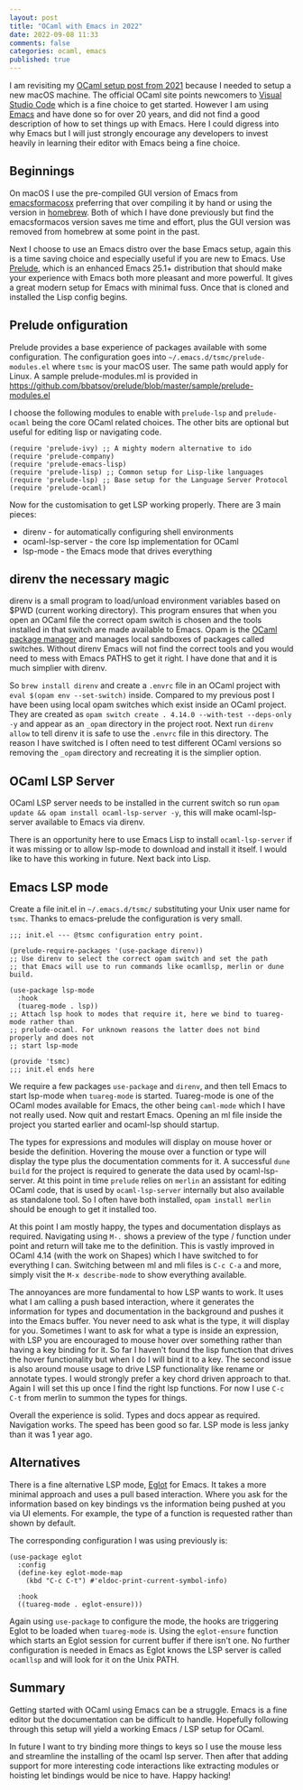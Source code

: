 ```yaml
---
layout: post
title: "OCaml with Emacs in 2022"
date: 2022-09-08 11:33
comments: false
categories: ocaml, emacs
published: true
---
```


I am revisiting my [OCaml setup post from 2021](https://lambdafoo.com/posts/2021-10-29-getting-started-with-ocaml.html) because I needed to setup a new macOS machine. The official OCaml site points newcomers to [Visual Studio Code](https://ocaml.org/docs/up-and-running#editor-support-for-ocaml) which is a fine choice to get started. However I am using [Emacs](https://www.gnu.org/s/emacs/) and have done so for over 20 years, and did not find a good description of how to set things up with Emacs. Here I could digress into why Emacs but I will just strongly encourage any developers to invest heavily in learning their editor with Emacs being a fine choice.

Beginnings
----------

On macOS I use the pre-compiled GUI version of Emacs from [emacsformacosx](https://emacsformacosx.com) preferring that over compiling it by hand or using the version in [homebrew](https://brew.sh). Both of which I have done previously but find the emacsformacos version saves me time and effort, plus the GUI version was removed from homebrew at some point in the past.

Next I choose to use an Emacs distro over the base Emacs setup, again this is a time saving choice and especially useful if you are new to Emacs. Use [Prelude](https://github.com/bbatsov/prelude), which is an enhanced Emacs 25.1+ distribution that should make your experience with Emacs both more pleasant and more powerful. It gives a great modern setup for Emacs with minimal fuss. Once that is cloned and installed the Lisp config begins.

Prelude onfiguration
----------

Prelude provides a base experience of packages available with some configuration. The configuration goes into `~/.emacs.d/tsmc/prelude-modules.el` where `tsmc` is your macOS user. The same path would apply for Linux. A sample prelude-modules.ml is provided in https://github.com/bbatsov/prelude/blob/master/sample/prelude-modules.el 

I choose the following modules to enable with `prelude-lsp` and `prelude-ocaml` being the core OCaml related choices. The other bits are optional but useful for editing lisp or navigating code.

``` emacs-lisp
(require 'prelude-ivy) ;; A mighty modern alternative to ido
(require 'prelude-company)
(require 'prelude-emacs-lisp)
(require 'prelude-lisp) ;; Common setup for Lisp-like languages
(require 'prelude-lsp) ;; Base setup for the Language Server Protocol
(require 'prelude-ocaml)
```

Now for the customisation to get LSP working properly. 
There are 3 main pieces:

 * direnv - for automatically configuring shell environments
 * ocaml-lsp-server - the core lsp implementation for OCaml
 * lsp-mode - the Emacs mode that drives everything
 
direnv the necessary magic
----------

direnv is a small program to load/unload environment variables based on $PWD (current working directory). This program ensures that when you open an OCaml file the correct opam switch is chosen and the tools installed in that switch are made available to Emacs. Opam is the [OCaml package manager](https://opam.ocaml.org) and manages local sandboxes of packages called switches. Without direnv Emacs will not find the correct tools and you would need to mess with Emacs PATHS to get it right. I have done that and it is much simplier with direnv. 

So `brew install direnv` and create a `.envrc` file in an OCaml project with `eval $(opam env --set-switch)` inside. Compared to my previous post I have been using local opam switches which exist inside an OCaml project. They are created as `opam switch create . 4.14.0 --with-test --deps-only -y` and appear as an `_opam` directory in the project root. Next run `direnv allow` to tell direnv it is safe to use the `.envrc` file in this directory. The reason I have switched is I often need to test different OCaml versions so removing the `_opam` directory and recreating it is the simplier option.

OCaml LSP Server
----------

OCaml LSP server needs to be installed in the current switch so run `opam update && opam install ocaml-lsp-server -y`, this will make ocaml-lsp-server available to Emacs via direnv. 

There is an opportunity here to use Emacs Lisp to install `ocaml-lsp-server` if it was missing or to allow lsp-mode to download and install it itself. I would like to have this working in future. Next back into Lisp.

Emacs LSP mode
----------
Create a file init.el in `~/.emacs.d/tsmc/` substituting your Unix user name for `tsmc`. Thanks to emacs-prelude the configuration is very small.

``` emacs-lisp
;;; init.el --- @tsmc configuration entry point.

(prelude-require-packages '(use-package direnv))
;; Use direnv to select the correct opam switch and set the path
;; that Emacs will use to run commands like ocamllsp, merlin or dune build.

(use-package lsp-mode
  :hook
  (tuareg-mode . lsp))
;; Attach lsp hook to modes that require it, here we bind to tuareg-mode rather than
;; prelude-ocaml. For unknown reasons the latter does not bind properly and does not
;; start lsp-mode

(provide 'tsmc)
;;; init.el ends here
```

We require a few packages `use-package` and `direnv`, and then tell Emacs to start lsp-mode when `tuareg-mode` is started. Tuareg-mode is one of the OCaml modes available for Emacs, the other being `caml-mode` which I have not really used. Now quit and restart Emacs. Opening an ml file inside the project you started earlier and ocaml-lsp should startup. 

The types for expressions and modules will display on mouse hover or beside the definition. Hovering the mouse over a function or type will display the type plus the documentation comments for it. A successful `dune build` for the project is required to generate the data used by ocaml-lsp-server. At this point in time `prelude` relies on `merlin` an assistant for editing OCaml code, that is used by `ocaml-lsp-server` internally but also available as standalone tool. So I often have both installed, `opam install merlin` should be enough to get it installed too.

At this point I am mostly happy, the types and documentation displays as required. Navigating using `M-.` shows a preview of the type / function under point and return will take me to the definition. This is vastly improved in OCaml 4.14 (with the work on Shapes) which I have switched to for everything I can. Switching between ml and mli files is `C-c C-a` and more, simply visit the `M-x describe-mode` to show everything available.

The annoyances are more fundamental to how LSP wants to work. It uses what I am calling a push based interaction, where it generates the information for types and documentation in the background and pushes it into the Emacs buffer. You never need to ask what is the type, it will display for you. Sometimes I want to ask for what a type is inside an expression, with LSP you are encouraged to mouse hover over something rather than having a key binding for it. So far I haven't found the lisp function that drives the hover functionality but when I do I will bind it to a key. The second issue is also around mouse usage to drive LSP functionality like rename or annotate types. I would strongly prefer a key chord driven approach to that. Again I will set this up once I find the right lsp functions. For now I use `C-c C-t` from merlin to summon the types for things.

Overall the experience is solid. Types and docs appear as required. Navigation works. The speed has been good so far. LSP mode is less janky than it was 1 year ago.

Alternatives
---------- 

There is a fine alternative LSP mode, [Eglot](https://github.com/joaotavora/eglot) for Emacs. It takes a more minimal approach and uses a pull based interaction. Where you ask for the information based on key bindings vs the information being pushed at you via UI elements. For example, the type of a function is requested rather than shown by default.
 
The corresponding configuration I was using previously is:
 
``` emacs-lisp
(use-package eglot
  :config
  (define-key eglot-mode-map 
    (kbd "C-c C-t") #'eldoc-print-current-symbol-info)

  :hook
  ((tuareg-mode . eglot-ensure)))
```

Again using `use-package` to configure the mode, the hooks are triggering Eglot to be loaded when `tuareg-mode` is. Using the `eglot-ensure` function which starts an Eglot session for current buffer if there isn't one. No further configuration is needed in Emacs as Eglot knows the LSP server is called `ocamllsp` and will look for it on the Unix PATH.

Summary
----------

Getting started with OCaml using Emacs can be a struggle. Emacs is a fine editor but the documentation can be difficult to handle. Hopefully following through this setup will yield a working Emacs / LSP setup for OCaml.

In future I want to try binding more things to keys so I use the mouse less and streamline the installing of the ocaml lsp server. Then after that adding support for more interesting code interactions like extracting modules or hoisting let bindings would be nice to have. Happy hacking!




